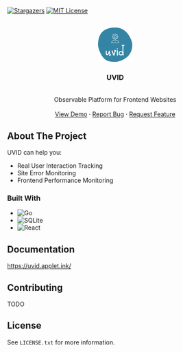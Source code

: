 <a name="readme-top"></a>

[![Stargazers][stars-shield]][stars-url]
[![MIT License][license-shield]][license-url]

<!-- PROJECT LOGO -->
<br />
<div align="center">
  <a href="[repo-url]">
    <img src="js/packages/site/public/logo.svg" alt="Logo" width="80" height="80">
  </a>

  <h3 align="center">UVID</h3>

  <p align="center">
    <br />
    Observable Platform for Frontend Websites
    <br />
    <br />
    <a href="https://uvid-demo.applet.ink/">View Demo</a>
    ·
    <a href="[issues-url]">Report Bug</a>
·
    <a href="[issues-url]">Request Feature</a>
  </p>
</div>

<!-- ABOUT THE PROJECT -->

## About The Project

UVID can help you:

- Real User Interaction Tracking
- Site Error Monitoring
- Frontend Performance Monitoring

<!-- [![Product Name Screen Shot][product-screenshot]](https://example.com) -->

### Built With

- ![Go](https://img.shields.io/badge/go-%2300ADD8.svg?style=for-the-badge&logo=go&logoColor=white)
- ![SQLite](https://img.shields.io/badge/sqlite-%2307405e.svg?style=for-the-badge&logo=sqlite&logoColor=white)
- ![React](https://img.shields.io/badge/react-%2320232a.svg?style=for-the-badge&logo=react&logoColor=%2361DAFB)

## Documentation

<https://uvid.applet.ink/>

## Contributing

TODO

## License

See `LICENSE.txt` for more information.

<!-- MARKDOWN LINKS & IMAGES -->
<!-- https://www.markdownguide.org/basic-syntax/#reference-style-links -->

[stars-shield]: https://img.shields.io/github/stars/go-uvid/uvid.svg?style=for-the-badge
[stars-url]: https://github.com/go-uvid/uvid/stargazers
[license-shield]: https://img.shields.io/github/license/go-uvid/uvid.svg?style=for-the-badge
[license-url]: https://github.com/go-uvid/uvid/blob/master/LICENSE.txt
[issues-url]: https://github.com/go-uvid/uvid/issues
